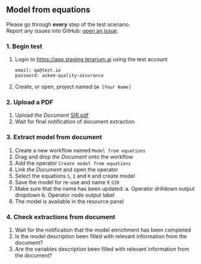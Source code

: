 ## Model from equations
Please go through __every__ step of the test scenario.\
Report any issues into GitHub: [open an issue](https://github.com/DARPA-ASKEM/terarium/issues/new?assignees=&labels=bug%2C+Q%26A&template=qa-issue.md&title=%5BBUG%5D%3A+).

### 1. Begin test
1. Login to https://app.staging.terarium.ai using the test account
    ```
    email: qa@test.io
    password: askem-quality-assurance
    ```
2. Create, or open, project named `QA [Your Name]`

### 2. Upload a PDF
1. Upload _the Document_ [SIR.pdf](../data/SIR.pdf)
2. Wait for final notification of document extraction

### 3. Extract model from document
1. Create a new workflow named `Model from equations`
2. Drag and drop _the Document_ onto the workflow
3. Add the operator `Create model from equations`
4. Link _the Document_ and open the operator
5. Select the equations `S`, `I` and `R` and create model
6. Save the model for re-use and name it `SIR`
7. Make sure that the name has been updated:
   a. Operator drilldown output dropdown
   b. Operator node output label
8. The model is available in the resource panel

### 4. Check extractions from document
1. Wait for the notification that the model enrichment has been completed
2. Is the model description been filled with relevant information from the document?
3. Are the variables description been filled with relevant information from the document?
